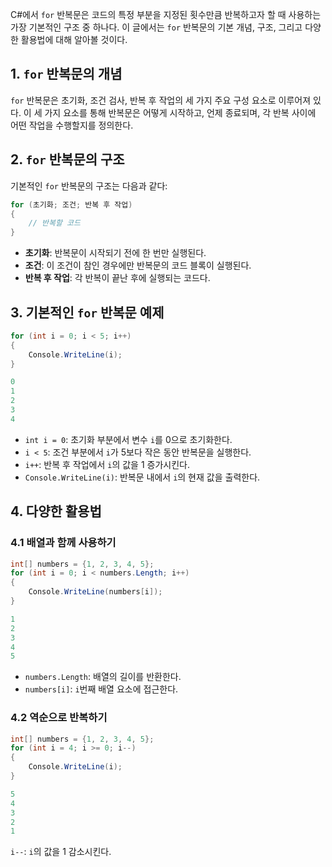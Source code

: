 C#에서 `for` 반복문은 코드의 특정 부분을 지정된 횟수만큼 반복하고자 할 때 사용하는 가장 기본적인 구조 중 하나다. 이 글에서는 `for` 반복문의 기본 개념, 구조, 그리고 다양한 활용법에 대해 알아볼 것이다.

## 1. `for` 반복문의 개념

`for` 반복문은 초기화, 조건 검사, 반복 후 작업의 세 가지 주요 구성 요소로 이루어져 있다. 이 세 가지 요소를 통해 반복문은 어떻게 시작하고, 언제 종료되며, 각 반복 사이에 어떤 작업을 수행할지를 정의한다.

## 2. `for` 반복문의 구조

기본적인 `for` 반복문의 구조는 다음과 같다:

```c#
for (초기화; 조건; 반복 후 작업)
{
    // 반복할 코드
}
```

- **초기화**: 반복문이 시작되기 전에 한 번만 실행된다.
- **조건**: 이 조건이 참인 경우에만 반복문의 코드 블록이 실행된다.
- **반복 후 작업**: 각 반복이 끝난 후에 실행되는 코드다.

## 3. 기본적인 `for` 반복문 예제

```c#
for (int i = 0; i < 5; i++)
{
    Console.WriteLine(i);
}
```

```c#
0
1
2
3
4
```

- `int i = 0`: 초기화 부분에서 변수 `i`를 0으로 초기화한다.
- `i < 5`: 조건 부분에서 `i`가 5보다 작은 동안 반복문을 실행한다.
- `i++`: 반복 후 작업에서 `i`의 값을 1 증가시킨다.
- `Console.WriteLine(i)`: 반복문 내에서 `i`의 현재 값을 출력한다.
## 4. 다양한 활용법

### 4.1 배열과 함께 사용하기

```c#
int[] numbers = {1, 2, 3, 4, 5};
for (int i = 0; i < numbers.Length; i++)
{
    Console.WriteLine(numbers[i]);
}
```

```c#
1
2
3
4
5
```

- `numbers.Length`: 배열의 길이를 반환한다.
- `numbers[i]`: `i`번째 배열 요소에 접근한다.

### 4.2 역순으로 반복하기

```c#
int[] numbers = {1, 2, 3, 4, 5};
for (int i = 4; i >= 0; i--)
{
    Console.WriteLine(i);
}

```

```c#
5
4
3
2
1
```

`i--`: `i`의 값을 1 감소시킨다.